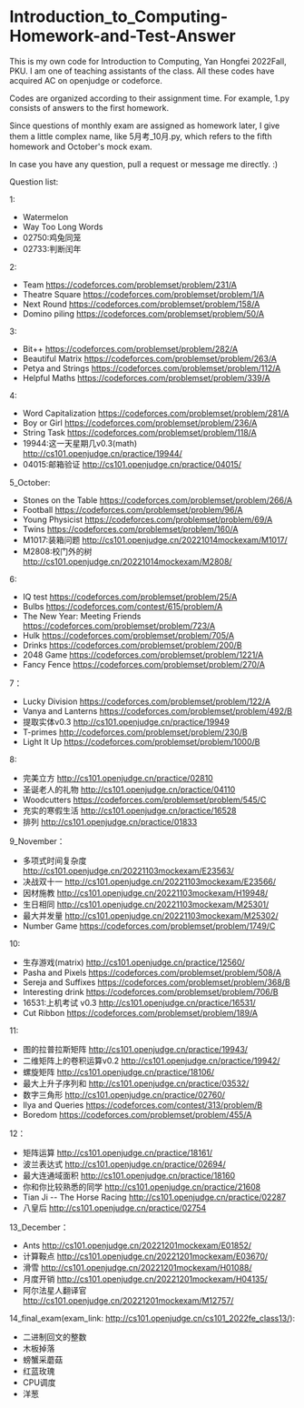 # Introduction_to_Computing-Homework-and-Test-Answer

This is my own code for Introduction to Computing, Yan Hongfei 2022Fall, PKU. I am one of teaching assistants of the class. All these codes have acquired AC on openjudge or codeforce.

Codes are organized according to their assignment time. For example, 1.py consists of answers to the first homework.

Since questions of monthly exam are assigned as homework later, I give them a little complex name, like 5月考_10月.py, which refers to the fifth homework and October's mock exam.


In case you have any question, pull a request or message me directly. :)

Question list:

1:
- Watermelon
- Way Too Long Words
- 02750:鸡兔同笼
- 02733:判断闰年

2:
- Team https://codeforces.com/problemset/problem/231/A
- Theatre Square https://codeforces.com/problemset/problem/1/A
- Next Round https://codeforces.com/problemset/problem/158/A
- Domino piling https://codeforces.com/problemset/problem/50/A

3:
- Bit++ https://codeforces.com/problemset/problem/282/A
- Beautiful Matrix https://codeforces.com/problemset/problem/263/A
- Petya and Strings https://codeforces.com/problemset/problem/112/A
- Helpful Maths https://codeforces.com/problemset/problem/339/A

4:
- Word Capitalization https://codeforces.com/problemset/problem/281/A
- Boy or Girl https://codeforces.com/problemset/problem/236/A
- String Task https://codeforces.com/problemset/problem/118/A
- 19944:这一天星期几v0.3(math) http://cs101.openjudge.cn/practice/19944/
- 04015:邮箱验证 http://cs101.openjudge.cn/practice/04015/

5_October:
- Stones on the Table https://codeforces.com/problemset/problem/266/A
- Football https://codeforces.com/problemset/problem/96/A
- Young Physicist https://codeforces.com/problemset/problem/69/A
- Twins https://codeforces.com/problemset/problem/160/A
- M1017:装箱问题 http://cs101.openjudge.cn/20221014mockexam/M1017/
- M2808:校门外的树 http://cs101.openjudge.cn/20221014mockexam/M2808/

6:
- IQ test https://codeforces.com/problemset/problem/25/A
- Bulbs https://codeforces.com/contest/615/problem/A
- The New Year: Meeting Friends https://codeforces.com/problemset/problem/723/A
- Hulk https://codeforces.com/problemset/problem/705/A
- Drinks https://codeforces.com/problemset/problem/200/B
- 2048 Game https://codeforces.com/problemset/problem/1221/A
- Fancy Fence https://codeforces.com/problemset/problem/270/A

7：
- Lucky Division https://codeforces.com/problemset/problem/122/A
- Vanya and Lanterns https://codeforces.com/problemset/problem/492/B
- 提取实体v0.3 http://cs101.openjudge.cn/practice/19949
- T-primes http://codeforces.com/problemset/problem/230/B
- Light It Up https://codeforces.com/problemset/problem/1000/B

8:
- 完美立方 http://cs101.openjudge.cn/practice/02810
- 圣诞老人的礼物 http://cs101.openjudge.cn/practice/04110
- Woodcutters https://codeforces.com/problemset/problem/545/C
- 充实的寒假生活 http://cs101.openjudge.cn/practice/16528
- 排列 http://cs101.openjudge.cn/practice/01833

9_November：
- 多项式时间复杂度 http://cs101.openjudge.cn/20221103mockexam/E23563/
- 决战双十一 http://cs101.openjudge.cn/20221103mockexam/E23566/
- 因材施教 http://cs101.openjudge.cn/20221103mockexam/H19948/
- 生日相同 http://cs101.openjudge.cn/20221103mockexam/M25301/
- 最大并发量 http://cs101.openjudge.cn/20221103mockexam/M25302/
- Number Game https://codeforces.com/problemset/problem/1749/C

10:
- 生存游戏(matrix) http://cs101.openjudge.cn/practice/12560/
- Pasha and Pixels https://codeforces.com/problemset/problem/508/A
- Sereja and Suffixes https://codeforces.com/problemset/problem/368/B
- Interesting drink https://codeforces.com/problemset/problem/706/B
- 16531:上机考试 v0.3 http://cs101.openjudge.cn/practice/16531/
- Cut Ribbon https://codeforces.com/problemset/problem/189/A

11:
- 图的拉普拉斯矩阵 http://cs101.openjudge.cn/practice/19943/
- 二维矩阵上的卷积运算v0.2 http://cs101.openjudge.cn/practice/19942/
- 螺旋矩阵 http://cs101.openjudge.cn/practice/18106/
- 最大上升子序列和 http://cs101.openjudge.cn/practice/03532/
- 数字三角形 http://cs101.openjudge.cn/practice/02760/
- Ilya and Queries https://codeforces.com/contest/313/problem/B
- Boredom https://codeforces.com/problemset/problem/455/A

12：
- 矩阵运算 http://cs101.openjudge.cn/practice/18161/
- 波兰表达式 http://cs101.openjudge.cn/practice/02694/
- 最大连通域面积 http://cs101.openjudge.cn/practice/18160
- 你和你比较熟悉的同学 http://cs101.openjudge.cn/practice/21608
- Tian Ji -- The Horse Racing http://cs101.openjudge.cn/practice/02287
- 八皇后 http://cs101.openjudge.cn/practice/02754

13_December：
- Ants http://cs101.openjudge.cn/20221201mockexam/E01852/
- 计算鞍点 http://cs101.openjudge.cn/20221201mockexam/E03670/
- 滑雪 http://cs101.openjudge.cn/20221201mockexam/H01088/
- 月度开销 http://cs101.openjudge.cn/20221201mockexam/H04135/
- 阿尔法星人翻译官 http://cs101.openjudge.cn/20221201mockexam/M12757/

14_final_exam(exam_link: http://cs101.openjudge.cn/cs101_2022fe_class13/):
- 二进制回文的整数
- 木板掉落
- 螃蟹采蘑菇
- 红蓝玫瑰
- CPU调度
- 洋葱
